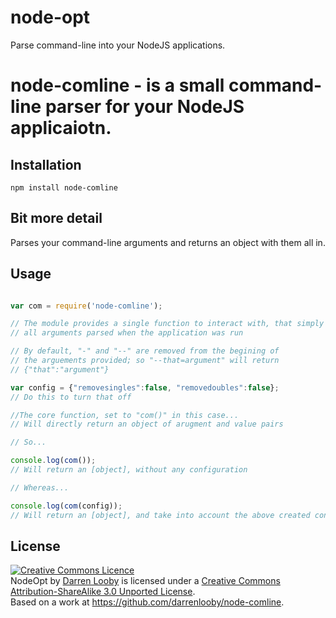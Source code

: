 node-opt
========

Parse command-line into your NodeJS applications.

# node-comline - is a small command-line parser for your NodeJS applicaiotn.

## Installation

    npm install node-comline

## Bit more detail

Parses your command-line arguments and returns an object with them all in.

## Usage

``` js

var com = require('node-comline');

// The module provides a single function to interact with, that simply returns
// all arguments parsed when the application was run

// By default, "-" and "--" are removed from the begining of
// the arguements provided; so "--that=argument" will return
// {"that":"argument"}

var config = {"removesingles":false, "removedoubles":false};
// Do this to turn that off

//The core function, set to "com()" in this case...
// Will directly return an object of arugment and value pairs

// So...

console.log(com());
// Will return an [object], without any configuration

// Whereas...

console.log(com(config));
// Will return an [object], and take into account the above created configuration


```
## License

<a rel="license" href="http://creativecommons.org/licenses/by-sa/3.0/deed.en_GB"><img alt="Creative Commons Licence" style="border-width:0" src="http://i.creativecommons.org/l/by-sa/3.0/88x31.png" /></a><br /><span xmlns:dct="http://purl.org/dc/terms/" property="dct:title">NodeOpt</span> by <a xmlns:cc="http://creativecommons.org/ns#" href="https://github.com/darrenlooby" property="cc:attributionName" rel="cc:attributionURL">Darren Looby</a> is licensed under a <a rel="license" href="http://creativecommons.org/licenses/by-sa/3.0/deed.en_GB">Creative Commons Attribution-ShareAlike 3.0 Unported License</a>.<br />Based on a work at <a xmlns:dct="http://purl.org/dc/terms/" href="https://github.com/darrenlooby/node-comline" rel="dct:source">https://github.com/darrenlooby/node-comline</a>.